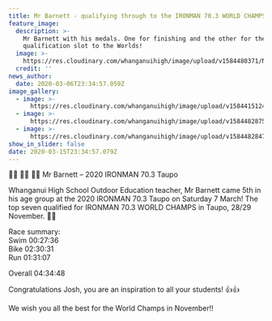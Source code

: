 ```yaml
---
title: Mr Barnett - qualifying through to the IRONMAN 70.3 WORLD CHAMPS!
feature_image:
  description: >-
    Mr Barnett with his medals. One for finishing and the other for the
    qualification slot to the Worlds!
  image: >-
    https://res.cloudinary.com/whanganuihigh/image/upload/v1584480371/News/Josh_Barnett_Ironman_70.3.jpg
  credit: ''
news_author:
  date: 2020-03-06T23:34:57.059Z
image_gallery:
  - image: >-
      https://res.cloudinary.com/whanganuihigh/image/upload/v1584415124/News/150x150_Logo.jpg
  - image: >-
      https://res.cloudinary.com/whanganuihigh/image/upload/v1584482875/News/ironman-70.3-world-championship-2020.jpg
  - image: >-
      https://res.cloudinary.com/whanganuihigh/image/upload/v1584482847/News/maxresdefault.jpg
show_in_slider: false
date: 2020-03-15T23:34:57.079Z
---
```

🏊‍♂️ 🚴‍♂️ 🏃‍♂️ Mr Barnett – 2020 IRONMAN 70.3 Taupo  

Whanganui High School Outdoor Education teacher, Mr Barnett came 5th in his age group at the 2020 IRONMAN 70.3 Taupo on Saturday 7 March! The top seven qualified for IRONMAN 70.3 WORLD CHAMPS in Taupo, 28/29 November. 👏👏  

Race summary:  
Swim  00:27:36  
Bike  02:30:31  
Run  01:31:07

Overall 04:34:48  

Congratulations Josh, you are an inspiration to all your students!  👍👍

We wish you all the best for the World Champs in November!!